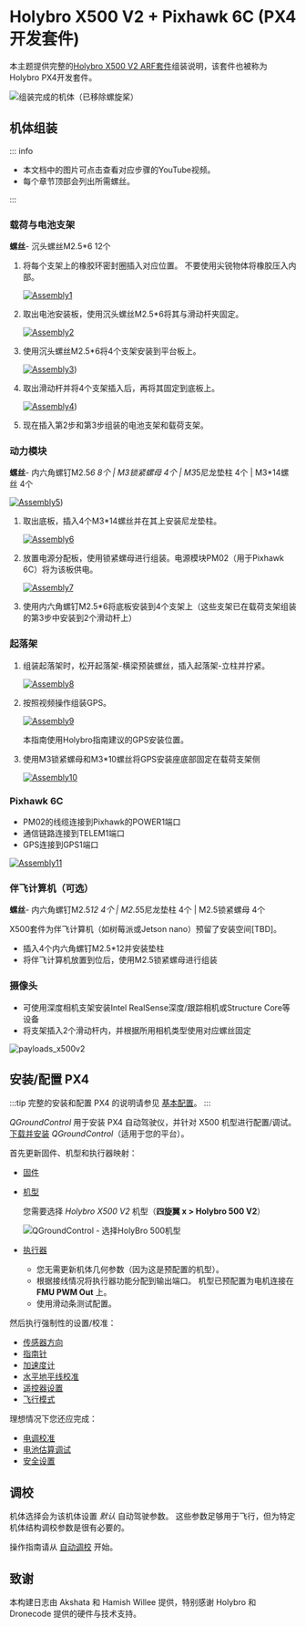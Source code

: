 # Holybro X500 V2 + Pixhawk 6C (PX4开发套件)

本主题提供完整的[Holybro X500 V2 ARF套件](https://holybro.com/collections/x500-kits)组装说明，该套件也被称为Holybro PX4开发套件。

![组装完成的机体（已移除螺旋桨）](../../assets/airframes/multicopter/x500_v2_holybro_pixhawk6c/kit_no_props.jpg)

## 机体组装

::: info
- 本文档中的图片可点击查看对应步骤的YouTube视频。
- 每个章节顶部会列出所需螺丝。

:::

### 载荷与电池支架

**螺丝**- 沉头螺丝M2.5*6 12个

1. 将每个支架上的橡胶环密封圈插入对应位置。
   不要使用尖锐物体将橡胶压入内部。

   [![Assembly1](../../assets/airframes/multicopter/x500_v2_holybro_pixhawk6c/assembly1.png)](https://www.youtube.com/watch?v=4Tid-FCP_aI)

1. 取出电池安装板，使用沉头螺丝M2.5*6将其与滑动杆夹固定。

   [![Assembly2](../../assets/airframes/multicopter/x500_v2_holybro_pixhawk6c/assembly2.png)](https://youtu.be/9E-rld6tPWQ)

1. 使用沉头螺丝M2.5*6将4个支架安装到平台板上。

   [![Assembly3](../../assets/airframes/multicopter/x500_v2_holybro_pixhawk6c/assembly3.png)](https://youtu.be/4qIBABc9KsY))

1. 取出滑动杆并将4个支架插入后，再将其固定到底板上。

   [![Assembly4](../../assets/airframes/multicopter/x500_v2_holybro_pixhawk6c/assembly4.png)](https://youtu.be/CFx6Ct7FCIc))

1. 现在插入第2步和第3步组装的电池支架和载荷支架。

### 动力模块

**螺丝**- 内六角螺钉M2.5*6 8个 | M3锁紧螺母 4个 | M3*5尼龙垫柱 4个 | M3*14螺丝 4个

   [![Assembly5](../../assets/airframes/multicopter/x500_v2_holybro_pixhawk6c/assembly5.png)](https://youtu.be/0knU3Q_opEo))

1. 取出底板，插入4个M3*14螺丝并在其上安装尼龙垫柱。

   [![Assembly6](../../assets/airframes/multicopter/x500_v2_holybro_pixhawk6c/assembly6.png)](https://youtu.be/IfsMXTr3Uy4)

1. 放置电源分配板，使用锁紧螺母进行组装。电源模块PM02（用于Pixhawk 6C）将为该板供电。

   [![Assembly7](../../assets/airframes/multicopter/x500_v2_holybro_pixhawk6c/assembly7.png)](https://youtu.be/Qjs6pqarRIY)

1. 使用内六角螺钉M2.5*6将底板安装到4个支架上（这些支架已在载荷支架组装的第3步中安装到2个滑动杆上）

### 起落架

1. 组装起落架时，松开起落架-横梁预装螺丝，插入起落架-立柱并拧紧。

   [![Assembly8](../../assets/airframes/multicopter/x500_v2_holybro_pixhawk6c/assembly8.png)](https://youtu.be/aiFxVJFjlos)

1. 按照视频操作组装GPS。

   [![Assembly9](../../assets/airframes/multicopter/x500_v2_holybro_pixhawk6c/assembly9.png)](https://youtu.be/aiFxVJFjlos)

   本指南使用Holybro指南建议的GPS安装位置。
1. 使用M3锁紧螺母和M3*10螺丝将GPS安装座底部固定在载荷支架侧

   [![Assembly10](../../assets/airframes/multicopter/x500_v2_holybro_pixhawk6c/assembly10.png)](https://youtu.be/uG5UKy3FrIc)

### Pixhawk 6C

- PM02的线缆连接到Pixhawk的POWER1端口
- 通信链路连接到TELEM1端口
- GPS连接到GPS1端口

[![Assembly11](../../assets/airframes/multicopter/x500_v2_holybro_pixhawk6c/assembly11.png)](https://youtu.be/wFlr_I3jERQ)

### 伴飞计算机（可选）

**螺丝**- 内六角螺钉M2.5*12 4个 | M2.5*5尼龙垫柱 4个 | M2.5锁紧螺母 4个

X500套件为伴飞计算机（如树莓派或Jetson nano）预留了安装空间[TBD]。
- 插入4个内六角螺钉M2.5*12并安装垫柱
- 将伴飞计算机放置到位后，使用M2.5锁紧螺母进行组装

### 摄像头

- 可使用深度相机支架安装Intel RealSense深度/跟踪相机或Structure Core等设备
- 将支架插入2个滑动杆内，并根据所用相机类型使用对应螺丝固定

![payloads_x500v2](../../assets/airframes/multicopter/x500_v2_holybro_pixhawk6c/payloads_x500v2.png)

## 安装/配置 PX4

:::tip
完整的安装和配置 PX4 的说明请参见 [基本配置](../config/index.md)。
:::

*QGroundControl* 用于安装 PX4 自动驾驶仪，并针对 X500 机型进行配置/调试。
[下载并安装](http://qgroundcontrol.com/downloads/) *QGroundControl*（适用于您的平台）。

首先更新固件、机型和执行器映射：

- [固件](../config/firmware.md)
- [机型](../config/airframe.md)

  您需要选择 *Holybro X500 V2* 机型（**四旋翼 x > Holybro 500 V2**）

  ![QGroundControl - 选择HolyBro 500机型](../../assets/airframes/multicopter/x500_v2_holybro_pixhawk5x/x500v2_airframe_qgc.png)

- [执行器](../config/actuators.md)
  - 您无需更新机体几何参数（因为这是预配置的机型）。
  - 根据接线情况将执行器功能分配到输出端口。
    机型已预配置为电机连接在 **FMU PWM Out** 上。
  - 使用滑动条测试配置。

然后执行强制性的设置/校准：

- [传感器方向](../config/flight_controller_orientation.md)
- [指南针](../config/compass.md)
- [加速度计](../config/accelerometer.md)
- [水平地平线校准](../config/level_horizon_calibration.md)
- [遥控器设置](../config/radio.md)
- [飞行模式](../config/flight_mode.md)

理想情况下您还应完成：

- [电调校准](../advanced_config/esc_calibration.md)
- [电池估算调试](../config/battery.md)
- [安全设置](../config/safety.md)

## 调校

机体选择会为该机体设置 *默认* 自动驾驶参数。
这些参数足够用于飞行，但为特定机体结构调校参数是很有必要的。

操作指南请从 [自动调校](../config/autotune_mc.md) 开始。

## 致谢

本构建日志由 Akshata 和 Hamish Willee 提供，特别感谢 Holybro 和 Dronecode 提供的硬件与技术支持。